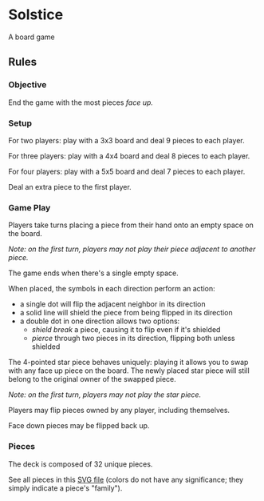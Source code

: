 # Solstice

A board game

## Rules

### Objective

End the game with the most pieces _face up._

### Setup

For two players: play with a 3x3 board and deal 9 pieces to each player.

For three players: play with a 4x4 board and deal 8 pieces to each player.

For four players: play with a 5x5 board and deal 7 pieces to each player.

Deal an extra piece to the first player.

### Game Play

Players take turns placing a piece from their hand onto an empty space on the board.

_Note: on the first turn, players may not play their piece adjacent to another piece._

The game ends when there's a single empty space.

When placed, the symbols in each direction perform an action:

* a single dot will flip the adjacent neighbor in its direction
* a solid line will shield the piece from being flipped in its direction
* a double dot in one direction allows two options:
  * _shield break_ a piece, causing it to flip even if it's shielded
  * _pierce_ through two pieces in its direction, flipping both unless shielded

The 4-pointed star piece behaves uniquely: playing it allows you to swap with any face up piece on
the board. The newly placed star piece will still belong to the original owner of the swapped piece.

_Note: on the first turn, players may not play the star piece._

Players may flip pieces owned by any player, including themselves.

Face down pieces may be flipped back up.

### Pieces

The deck is composed of 32 unique pieces.

See all pieces in this [SVG file](pieces.svg) (colors do not have any significance; they simply
indicate a piece's "family").
